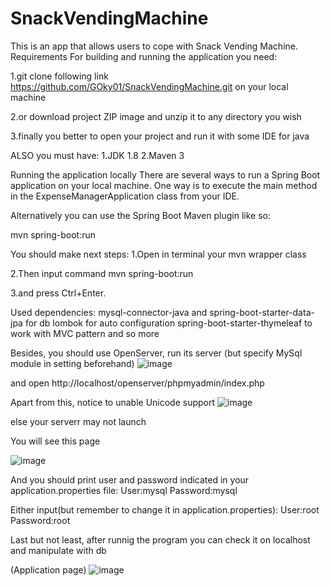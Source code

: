 # SnackVendingMachine

This is an app that allows users to cope with Snack Vending Machine. Requirements For building and running the application you need:

1.git clone following link https://github.com/GOky01/SnackVendingMachine.git on your local machine

2.or download project ZIP image and unzip it to any directory you wish

3.finally you better to open your project and run it with some IDE for java

ALSO you must have: 1.JDK 1.8 2.Maven 3

Running the application locally There are several ways to run a Spring Boot application on your local machine. One way is to execute the main method in the ExpenseManagerApplication class from your IDE.

Alternatively you can use the Spring Boot Maven plugin like so:

mvn spring-boot:run

You should make next steps:
1.Open in terminal your mvn wrapper class

2.Then input command mvn spring-boot:run

3.and press Ctrl+Enter.

Used dependencies:
mysql-connector-java and spring-boot-starter-data-jpa for db
lombok for auto configuration
spring-boot-starter-thymeleaf to work with MVC pattern 
and so more

Besides, you should use OpenServer, run its server
(but specify MySql module in setting beforehand)
![image](https://user-images.githubusercontent.com/73914682/119370733-49a09180-bcbe-11eb-8398-178ddad5e635.png)

and open http://localhost/openserver/phpmyadmin/index.php

Apart from this, notice to unable Unicode support 
![image](https://user-images.githubusercontent.com/73914682/119372960-94bba400-bcc0-11eb-807b-cb03999e84d1.png)

else your serverr may not launch

You will see this page 

![image](https://user-images.githubusercontent.com/73914682/119371242-e2cfa800-bcbe-11eb-9bb4-4da2046ab771.png)

And you should print user and password indicated in your application.properties file:
User:mysql
Password:mysql

Either input(but remember to change it in application.properties):
User:root
Password:root

Last but not least, after runnig the program you can check it on localhost and manipulate with db

(Application page)
![image](https://user-images.githubusercontent.com/73914682/119371037-a8fea180-bcbe-11eb-8215-a217039124e3.png)



